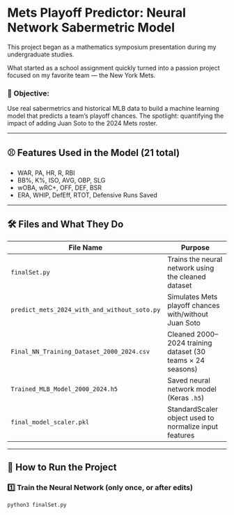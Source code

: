 # Mets Playoff Predictor: Neural Network Sabermetric Model

This project began as a mathematics symposium presentation during my undergraduate studies.

What started as a school assignment quickly turned into a passion project focused on my favorite team — the New York Mets.

### 🎯 Objective:
Use real sabermetrics and historical MLB data to build a machine learning model that predicts a team’s playoff chances. The spotlight: quantifying the impact of adding Juan Soto to the 2024 Mets roster.

---

## ⚾️ Features Used in the Model (21 total)

- WAR, PA, HR, R, RBI  
- BB%, K%, ISO, AVG, OBP, SLG  
- wOBA, wRC+, OFF, DEF, BSR  
- ERA, WHIP, DefEff, RTOT, Defensive Runs Saved  

---

## 🛠️ Files and What They Do

| File Name                                     | Purpose                                                           |
|----------------------------------------------|-------------------------------------------------------------------|
| `finalSet.py`                                | Trains the neural network using the cleaned dataset               |
| `predict_mets_2024_with_and_without_soto.py` | Simulates Mets playoff chances with/without Juan Soto             |
| `Final_NN_Training_Dataset_2000_2024.csv`    | Cleaned 2000–2024 training dataset (30 teams × 24 seasons)        |
| `Trained_MLB_Model_2000_2024.h5`             | Saved neural network model (Keras `.h5`)                          |
| `final_model_scaler.pkl`                     | StandardScaler object used to normalize input features            |

---

## 🚀 How to Run the Project

### 1️⃣ Train the Neural Network (only once, or after edits)
```bash
python3 finalSet.py
